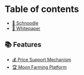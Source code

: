 # Table of contents

* [🐶 Schnoodle](README.md)
* [📝 Whitepaper](whitepaper.md)

## 📚 Features

* [💰 Price Support Mechanism](features/psm.md)
* [🏆 Moon Farming Platform](features/mfp.md)
